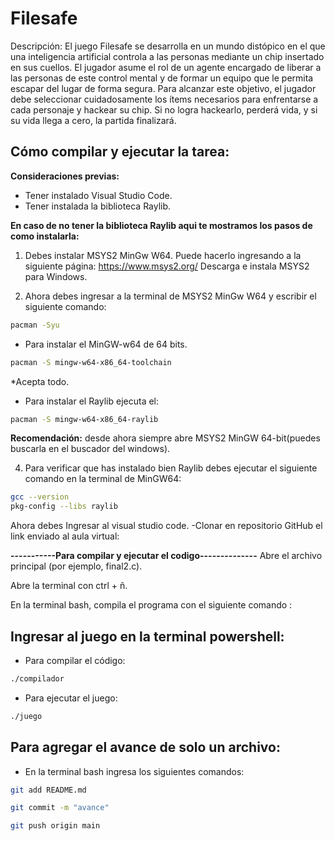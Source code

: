 # Filesafe
Descripción: El juego Filesafe se desarrolla en un mundo distópico en el que una inteligencia artificial controla a las personas mediante un chip insertado en sus cuellos. El jugador asume el rol de un agente encargado de liberar a las personas de este control mental y de formar un equipo que le permita escapar del lugar de forma segura. Para alcanzar este objetivo, el jugador debe seleccionar cuidadosamente los ítems necesarios para enfrentarse a cada personaje y hackear su chip. Si no logra hackearlo, perderá vida, y si su vida llega a cero, la partida finalizará.

## Cómo compilar y ejecutar la tarea:
**Consideraciones previas:**
- Tener instalado Visual Studio Code.
- Tener instalada la biblioteca Raylib.

**En caso de no tener la biblioteca Raylib aqui te mostramos los pasos de como instalarla:**
1.  Debes instalar MSYS2 MinGw W64. Puede hacerlo ingresando a la siguiente página: https://www.msys2.org/
Descarga e instala MSYS2 para Windows.

2.  Ahora debes ingresar a la terminal de MSYS2 MinGw W64 y escribir el siguiente comando:
```bash
pacman -Syu
```
- Para instalar el MinGW-w64 de 64 bits.
```bash
pacman -S mingw-w64-x86_64-toolchain
```
*Acepta todo.

- Para instalar el Raylib ejecuta el:
```bash
pacman -S mingw-w64-x86_64-raylib
```
**Recomendación:** desde ahora siempre abre MSYS2 MinGW 64-bit(puedes buscarla en el buscador del windows).

4. Para verificar que has instalado bien Raylib debes ejecutar el siguiente comando en la terminal de MinGW64:
```bash
gcc --version
pkg-config --libs raylib
```



Ahora debes Ingresar al visual studio code. -Clonar en repositorio GitHub el link enviado al aula virtual:

**-----------Para compilar y ejecutar el codigo--------------**
Abre el archivo principal (por ejemplo, final2.c).

Abre la terminal con ctrl + ñ.

En la terminal bash, compila el programa con el siguiente comando :
## Ingresar al juego en la terminal powershell:
- Para compilar el código:
```bash
./compilador
```
- Para ejecutar el juego:
```bash
./juego
```
## Para agregar el avance de solo un archivo: 
- En la terminal bash ingresa los siguientes comandos:
```bash
git add README.md
```
```bash
git commit -m "avance"
```
```bash
git push origin main
```

